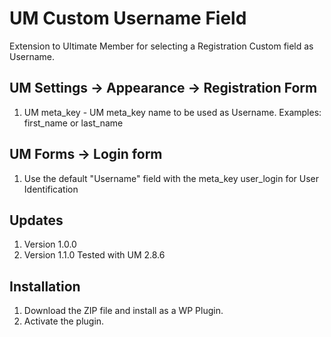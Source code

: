 # UM Custom Username Field
Extension to Ultimate Member for selecting a Registration Custom field as Username.

## UM Settings -> Appearance -> Registration Form
1. UM meta_key - UM meta_key name to be used as Username. Examples: first_name or last_name

## UM Forms -> Login form
1. Use the default "Username" field with the meta_key user_login for User Identification

## Updates
1. Version 1.0.0
2. Version 1.1.0 Tested with UM 2.8.6

## Installation
1. Download the ZIP file and install as a WP Plugin.
2. Activate the plugin.

